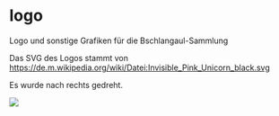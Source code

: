 # logo

Logo und sonstige Grafiken für die Bschlangaul-Sammlung

Das SVG des Logos stammt von https://de.m.wikipedia.org/wiki/Datei:Invisible_Pink_Unicorn_black.svg

Es wurde nach rechts gedreht.

![](https://raw.githubusercontent.com/bschlangaul-sammlung/logo-grafiken/main/Logo-und-Titel.png)
